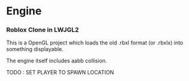 # Engine
### Roblox Clone in LWJGL2

This is a OpenGL project which loads the old .rbxl format (or .rbxlx) into something displayable.

The engine itself includes aabb collision.

TODO : SET PLAYER TO SPAWN LOCATION
